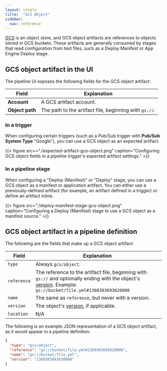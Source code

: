 ```yaml
---
layout: single
title:  "GCS Object"
sidebar:
  nav: reference
---
```




[GCS](https://cloud.google.com/storage/) is an object store, and GCS object
artifacts are references to objects stored in GCS buckets. These artifacts are
generally consumed by stages that read configuration from text files, such as a
Deploy Manifest or App Engine Deploy stage.

## GCS object artifact in the UI

The pipeline UI exposes the following fields for the GCS object artifact:

<table>
  <thead>
    <tr>
      <th>Field</th>
      <th>Explanation</th>
    </tr>
  </thead>
  <tbody>
    <tr>
      <td><strong>Account</strong></td>
      <td>A GCS artifact account.</td>
    </tr>
    <tr>
      <td><strong>Object path</strong></td>
      <td>The path to the artifact file, beginning with <code>gs://</code>.</td>
    </tr>
  </tbody>
</table>

### In a trigger

When configuring certain triggers (such as a Pub/Sub trigger with __Pub/Sub
System Type__ "Google"), you can use a GCS object as an expected artifact.

{{< figure src=="./expected-artifact-gcs-object.png" caption="Configuring GCS object fields in a pipeline trigger's expected artifact settings." >}}

### In a pipeline stage

When configuring a "Deploy (Manifest)" or "Deploy" stage, you can use a GCS
object as a manifest or application artifact. You can either use a
previously-defined artifact (for example, an artifact defined in a trigger) or
define an artifact inline.

{{< figure src="./deploy-manifest-stage-gcs-object.png" caption="Configuring a Deploy (Manifest) stage to use a GCS object as a manifest source." >}}

## GCS object artifact in a pipeline definition

The following are the fields that make up a GCS object artifact:

| Field | Explanation |
|-|-----------|
| `type` | Always `gcs/object`. |
| `reference` | The reference to the artifact file, beginning with `gs://` and optionally ending with the object's [version](https://cloud.google.com/storage/docs/gsutil/addlhelp/ObjectVersioningandConcurrencyControl). Example: `gs://bucket/file.yml#1360383693620000` |
| `name` | The same as `reference`, but never with a version. |
| `version` | The object's [version](https://cloud.google.com/storage/docs/gsutil/addlhelp/ObjectVersioningandConcurrencyControl), if applicable. |
| `location` | N/A |

The following is an example JSON representation of a GCS object artifact, as it
would appear in a pipeline definition:

```json
{
  "type": "gcs/object",
  "reference": "gs://bucket/file.yml#1360383693620000",
  "name": "gs://bucket/file.yml",
  "version": "1360383693620000"
}
```
